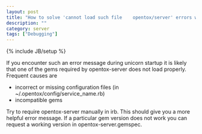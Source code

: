 ```yaml
---
layout: post
title: "How to solve 'cannot load such file    opentox/server' errors whens starting unicorn"
description: ""
category: server
tags: ["Debugging"]
---
```

{% include JB/setup %}

If you encounter such an error message during unicorn startup it is likely that one of the gems required by opentox-server does not load properly. 
Frequent causes are

- incorrect or missing configuration files (in ~/.opentox/config/service_name.rb)
- incompatible gems

Try to require opentox-server manually in irb. This should give you a more helpful error message. If a particular gem version does not work you can request a working version in opentox-server.gemspec.

